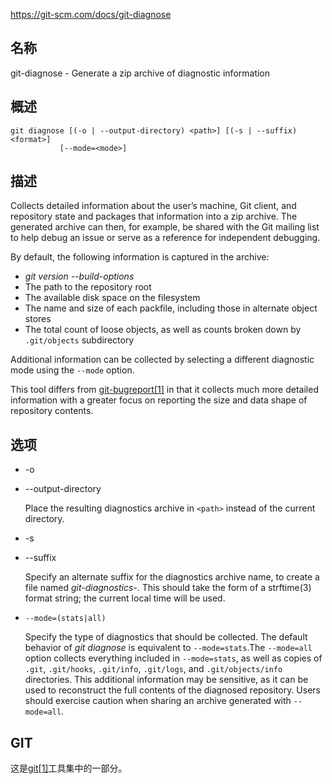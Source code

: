 https://git-scm.com/docs/git-diagnose

## 名称

git-diagnose - Generate a zip archive of diagnostic information

## 概述

```
git diagnose [(-o | --output-directory) <path>] [(-s | --suffix) <format>]
	       [--mode=<mode>]
```

## 描述

Collects detailed information about the user’s machine, Git client, and repository state and packages that information into a zip archive. The generated archive can then, for example, be shared with the Git mailing list to help debug an issue or serve as a reference for independent debugging.

By default, the following information is captured in the archive:

- *git version --build-options*
- The path to the repository root
- The available disk space on the filesystem
- The name and size of each packfile, including those in alternate object stores
- The total count of loose objects, as well as counts broken down by `.git/objects` subdirectory

Additional information can be collected by selecting a different diagnostic mode using the `--mode` option.

This tool differs from [git-bugreport[1]](../git-bugreport) in that it collects much more detailed information with a greater focus on reporting the size and data shape of repository contents.

## 选项

- -o <path>

- --output-directory <path>

  Place the resulting diagnostics archive in `<path>` instead of the current directory.

- -s <format>

- --suffix <format>

  Specify an alternate suffix for the diagnostics archive name, to create a file named *git-diagnostics-<formatted suffix>*. This should take the form of a strftime(3) format string; the current local time will be used.

- `--mode=(stats|all)`

  Specify the type of diagnostics that should be collected. The default behavior of *git diagnose* is equivalent to `--mode=stats`.The `--mode=all` option collects everything included in `--mode=stats`, as well as copies of `.git`, `.git/hooks`, `.git/info`, `.git/logs`, and `.git/objects/info` directories. This additional information may be sensitive, as it can be used to reconstruct the full contents of the diagnosed repository. Users should exercise caution when sharing an archive generated with `--mode=all`.

## GIT

  这是[git[1]](../../Git)工具集中的一部分。